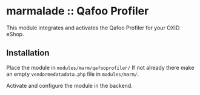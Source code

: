 marmalade :: Qafoo Profiler
===========================

This module integrates and activates the Qafoo Profiler for your OXID eShop.

Installation
------------
Place the module in `modules/marm/qafooprofiler/`
If not already there make an empty `vendormedatadata.php` file in
`modules/marm/`.

Activate and configure the module in the backend.